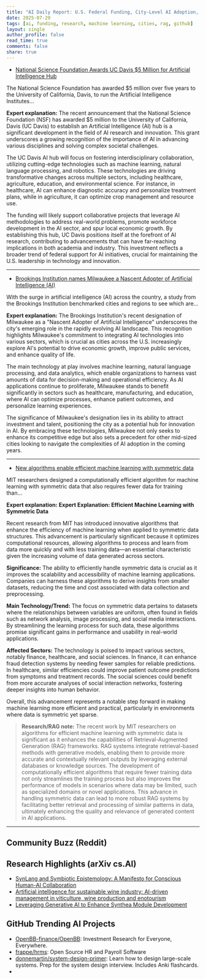```yaml
---
title: "AI Daily Report: U.S. Federal Funding, City-Level AI Adoption, and Efficient ML Algorithms (2025-07-29)"
date: 2025-07-29
tags: [ai, funding, research, machine learning, cities, rag, github]
layout: single
author_profile: false
read_time: true
comments: false
share: true
---
```


- [National Science Foundation Awards UC Davis $5 Million for Artificial Intelligence Hub](https://www.ucdavis.edu/news/national-science-foundation-awards-uc-davis-5-million-artificial-intelligence-hub)

The National Science Foundation has awarded $5 million over five years to the University of California, Davis, to run the Artificial Intelligence Institutes...

**Expert explanation:**
The recent announcement that the National Science Foundation (NSF) has awarded $5 million to the University of California, Davis (UC Davis) to establish an Artificial Intelligence (AI) hub is a significant development in the field of AI research and innovation. This grant underscores a growing recognition of the importance of AI in advancing various disciplines and solving complex societal challenges.

The UC Davis AI hub will focus on fostering interdisciplinary collaboration, utilizing cutting-edge technologies such as machine learning, natural language processing, and robotics. These technologies are driving transformative changes across multiple sectors, including healthcare, agriculture, education, and environmental science. For instance, in healthcare, AI can enhance diagnostic accuracy and personalize treatment plans, while in agriculture, it can optimize crop management and resource use.

The funding will likely support collaborative projects that leverage AI methodologies to address real-world problems, promote workforce development in the AI sector, and spur local economic growth. By establishing this hub, UC Davis positions itself at the forefront of AI research, contributing to advancements that can have far-reaching implications in both academia and industry. This investment reflects a broader trend of federal support for AI initiatives, crucial for maintaining the U.S. leadership in technology and innovation.

---
- [Brookings Institution names Milwaukee a Nascent Adopter of Artificial Intelligence (AI)](https://www.msoe.edu/about-msoe/news/details/brookings-institution-names-milwaukee-a-nascent-adopter-of-artificial-intelligence-ai)

With the surge in artificial intelligence (AI) across the country, a study from the Brookings Institution benchmarked cities and regions to see which are...

**Expert explanation:**
The Brookings Institution's recent designation of Milwaukee as a "Nascent Adopter of Artificial Intelligence" underscores the city's emerging role in the rapidly evolving AI landscape. This recognition highlights Milwaukee's commitment to integrating AI technologies into various sectors, which is crucial as cities across the U.S. increasingly explore AI's potential to drive economic growth, improve public services, and enhance quality of life.

The main technology at play involves machine learning, natural language processing, and data analytics, which enable organizations to harness vast amounts of data for decision-making and operational efficiency. As AI applications continue to proliferate, Milwaukee stands to benefit significantly in sectors such as healthcare, manufacturing, and education, where AI can optimize processes, enhance patient outcomes, and personalize learning experiences.

The significance of Milwaukee's designation lies in its ability to attract investment and talent, positioning the city as a potential hub for innovation in AI. By embracing these technologies, Milwaukee not only seeks to enhance its competitive edge but also sets a precedent for other mid-sized cities looking to navigate the complexities of AI adoption in the coming years.

---
- [New algorithms enable efficient machine learning with symmetric data](https://news.mit.edu/2025/new-algorithms-enable-efficient-machine-learning-with-symmetric-data-0729)

MIT researchers designed a computationally efficient algorithm for machine learning with symmetric data that also requires fewer data for training than...

**Expert explanation:**
**Expert Explanation: Efficient Machine Learning with Symmetric Data**

Recent research from MIT has introduced innovative algorithms that enhance the efficiency of machine learning when applied to symmetric data structures. This advancement is particularly significant because it optimizes computational resources, allowing algorithms to process and learn from data more quickly and with less training data—an essential characteristic given the increasing volume of data generated across sectors.

**Significance:** The ability to efficiently handle symmetric data is crucial as it improves the scalability and accessibility of machine learning applications. Companies can harness these algorithms to derive insights from smaller datasets, reducing the time and cost associated with data collection and preprocessing.

**Main Technology/Trend:** The focus on symmetric data pertains to datasets where the relationships between variables are uniform, often found in fields such as network analysis, image processing, and social media interactions. By streamlining the learning process for such data, these algorithms promise significant gains in performance and usability in real-world applications.

**Affected Sectors:** The technology is poised to impact various sectors, notably finance, healthcare, and social sciences. In finance, it can enhance fraud detection systems by needing fewer samples for reliable predictions. In healthcare, similar efficiencies could improve patient outcome predictions from symptoms and treatment records. The social sciences could benefit from more accurate analyses of social interaction networks, fostering deeper insights into human behavior.

Overall, this advancement represents a notable step forward in making machine learning more efficient and practical, particularly in environments where data is symmetric yet sparse.

> **Research/RAG note:**
> The recent work by MIT researchers on algorithms for efficient machine learning with symmetric data is significant as it enhances the capabilities of Retrieval-Augmented Generation (RAG) frameworks. RAG systems integrate retrieval-based methods with generative models, enabling them to provide more accurate and contextually relevant outputs by leveraging external databases or knowledge sources. The development of computationally efficient algorithms that require fewer training data not only streamlines the training process but also improves the performance of models in scenarios where data may be limited, such as specialized domains or novel applications. This advance in handling symmetric data can lead to more robust RAG systems by facilitating better retrieval and processing of similar patterns in data, ultimately enhancing the quality and relevance of generated content in AI applications.

---

## Community Buzz (Reddit)


## Research Highlights (arXiv cs.AI)
- [SynLang and Symbiotic Epistemology: A Manifesto for Conscious Human-AI Collaboration](https://arxiv.org/abs/2507.21067)
- [Artificial intelligence for sustainable wine industry: AI-driven management in viticulture, wine production and enotourism](https://arxiv.org/abs/2507.21098)
- [Leveraging Generative AI to Enhance Synthea Module Development](https://arxiv.org/abs/2507.21123)

## GitHub Trending AI Projects
- [OpenBB-finance/OpenBB](OpenBB-finance/OpenBB): Investment Research for Everyone, Everywhere.
- [frappe/hrms](frappe/hrms): Open Source HR and Payroll Software
- [donnemartin/system-design-primer](donnemartin/system-design-primer): Learn how to design large-scale systems. Prep for the system design interview. Includes Anki flashcards.
- <!-- rebuild trigger -->
